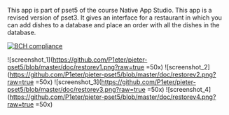 This app is part of pset5 of the course Native App Studio. This app is a revised version of pset3. It gives an interface for a restaurant in which you can add dishes to a database and place an order with all the dishes in the database.

[![BCH compliance](https://bettercodehub.com/edge/badge/P1eter/pieter-pset5?branch=master)](https://bettercodehub.com/)

![screenshot_1](https://github.com/P1eter/pieter-pset5/blob/master/doc/restorev1.png?raw=true =50x)
![screenshot_2](https://github.com/P1eter/pieter-pset5/blob/master/doc/restorev2.png?raw=true =50x)
![screenshot_3](https://github.com/P1eter/pieter-pset5/blob/master/doc/restorev3.png?raw=true =50x)
![screenshot_4](https://github.com/P1eter/pieter-pset5/blob/master/doc/restorev4.png?raw=true =50x)
